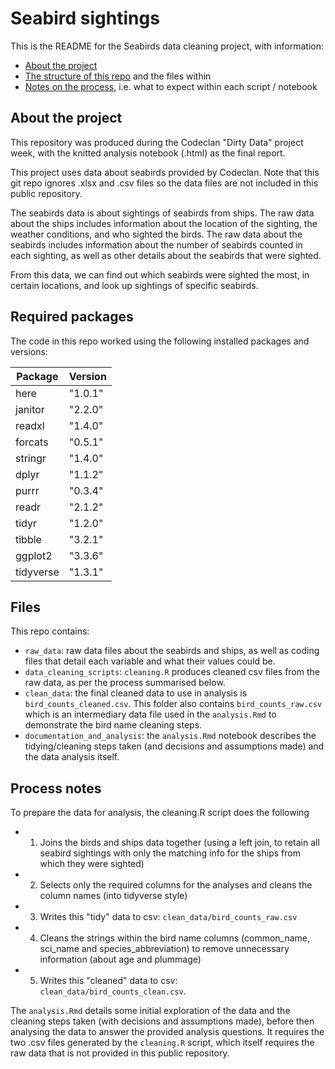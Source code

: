 # Seabird sightings

This is the README for the Seabirds data cleaning project, with information:
* [About the project](#About-the-project)
* [The structure of this repo](#Files) and the files within
* [Notes on the process](#Process-notes), i.e. what to expect within each script / notebook

## About the project

This repository was produced during the Codeclan "Dirty Data" project week, with the knitted analysis notebook (.html) as the final report.

This project uses data about seabirds provided by Codeclan. Note that this git repo ignores .xlsx and .csv files so the data files are not included in this public repository.

The seabirds data is about sightings of seabirds from ships. The raw data about the ships includes information about the location of the sighting, the weather conditions, and who sighted the birds. The raw data about the seabirds includes information about the number of seabirds counted in each sighting, as well as other details about the seabirds that were sighted.

From this data, we can find out which seabirds were sighted the most, in certain locations, and look up sightings of specific seabirds.

## Required packages

The code in this repo worked using the following installed packages and versions:

| Package | Version |
|----|----|
| here | "1.0.1" |
| janitor | "2.2.0" |
| readxl | "1.4.0" |
| forcats | "0.5.1" |
| stringr | "1.4.0" |
| dplyr | "1.1.2" |
| purrr | "0.3.4" |
| readr | "2.1.2" |
| tidyr | "1.2.0" |
| tibble | "3.2.1" |
| ggplot2 | "3.3.6" |
| tidyverse | "1.3.1" |


## Files

This repo contains:

* `raw_data`: raw data files about the seabirds and ships, as well as coding files that detail each variable and what their values could be.
* `data_cleaning_scripts`: `cleaning.R` produces cleaned csv files from the raw data, as per the process summarised below.
* `clean_data`: the final cleaned data to use in analysis is `bird_counts_cleaned.csv`. This folder also contains `bird_counts_raw.csv` which is an intermediary data file used in the `analysis.Rmd` to demonstrate the bird name cleaning steps.
* `documentation_and_analysis`: the `analysis.Rmd` notebook describes the tidying/cleaning steps taken (and decisions and assumptions made) and the data analysis itself.

## Process notes

To prepare the data for analysis, the cleaning.R script does the following

* 1. Joins the birds and ships data together (using a left join, to retain all seabird sightings with only the matching info for the ships from which they were sighted)
* 2. Selects only the required columns for the analyses and cleans the column names (into tidyverse style)
* 3. Writes this "tidy" data to csv: `clean_data/bird_counts_raw.csv`
* 4. Cleans the strings within the bird name columns (common_name, sci_name and species_abbreviation) to remove unnecessary information (about age and plummage)
* 5. Writes this "cleaned" data to csv: `clean_data/bird_counts_clean.csv`.

The `analysis.Rmd` details some initial exploration of the data and the cleaning steps taken (with decisions and assumptions made), before then analysing the data to answer the provided analysis questions. It requires the two .csv files generated by the `cleaning.R` script, which itself requires the raw data that is not provided in this public repository.

